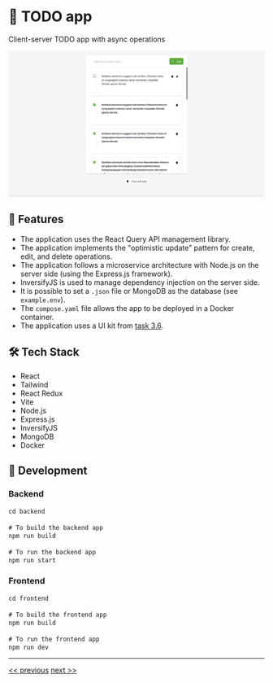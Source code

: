# 🚀 TODO app

Client-server TODO app with async operations

![TODO app](./resources/todo-app-ui.png)

## 🌟 Features

- The application uses the React Query API management library.
- The application implements the "optimistic update" pattern for create, edit, and delete operations.
- The application follows a microservice architecture with Node.js on the server side (using the Express.js framework).
- InversifyJS is used to manage dependency injection on the server side.
- It is possible to set a `.json` file or MongoDB as the database (see `example.env`).
- The `compose.yaml` file allows the app to be deployed in a Docker container.
- The application uses a UI kit from [task 3.6](https://github.com/DzmityKozich/courses-react/tree/main/task-3.6).

## 🛠️ Tech Stack

- React
- Tailwind
- React Redux
- Vite
- Node.js
- Express.js
- InversifyJS
- MongoDB
- Docker

## 🦾 Development

### Backend

```
cd backend

# To build the backend app
npm run build

# To run the backend app
npm run start
```

### Frontend

```
cd frontend

# To build the frontend app
npm run build

# To run the frontend app
npm run dev
```

---

[<< previous](https://github.com/DzmityKozich/courses-react/tree/main/task-3.6) [next >>](https://github.com/DzmityKozich/courses-react/tree/main/task-3.9)
